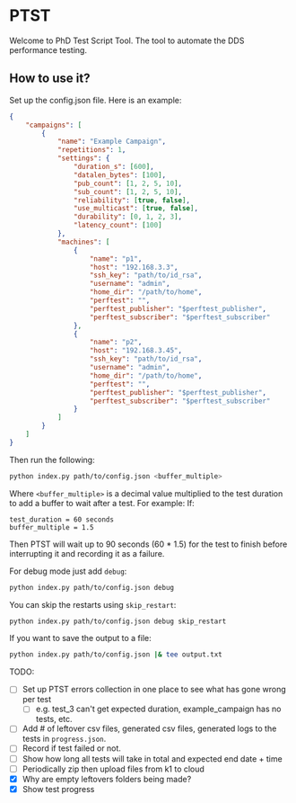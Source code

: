 # PTST
Welcome to PhD Test Script Tool. The tool to automate the DDS performance testing.

## How to use it?
Set up the config.json file. Here is an example:

```json
{
    "campaigns": [
        {
            "name": "Example Campaign",
            "repetitions": 1,
            "settings": {
                "duration_s": [600],
                "datalen_bytes": [100],
                "pub_count": [1, 2, 5, 10],
                "sub_count": [1, 2, 5, 10],
                "reliability": [true, false],
                "use_multicast": [true, false],
                "durability": [0, 1, 2, 3],
                "latency_count": [100]
            },
            "machines": [
                {
                    "name": "p1",
                    "host": "192.168.3.3",
                    "ssh_key": "path/to/id_rsa",
                    "username": "admin",
                    "home_dir": "/path/to/home",
                    "perftest": "",
                    "perftest_publisher": "$perftest_publisher",
                    "perftest_subscriber": "$perftest_subscriber"
                },
                {
                    "name": "p2",
                    "host": "192.168.3.45",
                    "ssh_key": "path/to/id_rsa",
                    "username": "admin",
                    "home_dir": "/path/to/home",
                    "perftest": "",
                    "perftest_publisher": "$perftest_publisher",
                    "perftest_subscriber": "$perftest_subscriber"
                }
            ]
        }
    ]
}
```

Then run the following:
```bash
python index.py path/to/config.json <buffer_multiple>
```

Where `<buffer_multiple>` is a decimal value multiplied to the test duration to add a buffer to wait after a test. For example:
If:
```
test_duration = 60 seconds
buffer_multiple = 1.5
```
Then PTST will wait up to 90 seconds (60 * 1.5) for the test to finish before interrupting it and recording it as a failure.

For debug mode just add `debug`:
```bash
python index.py path/to/config.json debug
```

You can skip the restarts using `skip_restart`:
```bash
python index.py path/to/config.json debug skip_restart
```

If you want to save the output to a file:
```bash
python index.py path/to/config.json |& tee output.txt
```

TODO: 
- [ ] Set up PTST errors collection in one place to see what has gone wrong per test
    - [ ] e.g. test_3 can't get expected duration, example_campaign has no tests, etc.
- [ ] Add \# of leftover csv files, generated csv files, generated logs to the tests in `progress.json`.
- [ ] Record if test failed or not.
- [ ] Show how long all tests will take in total and expected end date + time
- [ ] Periodically zip then upload files from k1 to cloud
- [x] Why are empty leftovers folders being made?
- [x] Show test progress